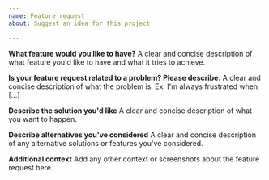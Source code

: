 ```yaml
---
name: Feature request
about: Suggest an idea for this project

---
```

**What feature would you like to have?**
A clear and concise description of what feature you'd like to have and what it tries to achieve.

**Is your feature request related to a problem? Please describe.**
A clear and concise description of what the problem is. Ex. I'm always frustrated when [...]

**Describe the solution you'd like**
A clear and concise description of what you want to happen.

**Describe alternatives you've considered**
A clear and concise description of any alternative solutions or features you've considered.

**Additional context**
Add any other context or screenshots about the feature request here.
